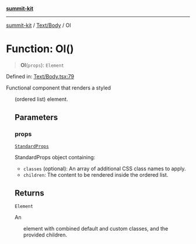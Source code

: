 [**summit-kit**](../../../README.md)

***

[summit-kit](../../../modules.md) / [Text/Body](../README.md) / Ol

# Function: Ol()

> **Ol**(`props`): `Element`

Defined in: [Text/Body.tsx:79](https://github.com/andrewgremlich/summit-kit/blob/879fe038da4060c7d5beebe217d6169be640991f/src/react/Text/Body.tsx#L79)

Functional component that renders a styled <ol> (ordered list) element.

## Parameters

### props

[`StandardProps`](../../../Types/general/type-aliases/StandardProps.md)

StandardProps object containing:
  - `classes` (optional): An array of additional CSS class names to apply.
  - `children`: The content to be rendered inside the ordered list.

## Returns

`Element`

An <ol> element with combined default and custom classes, and the provided children.

